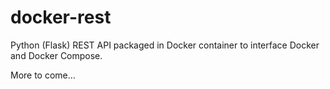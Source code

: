 # docker-rest
Python (Flask) REST API packaged in Docker container to interface Docker and Docker Compose.

More to come...
